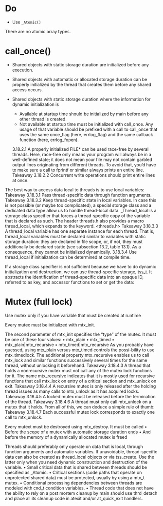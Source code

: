 #                  Do

- Use `_Atomic()`

There are no atomic array types. 

#                  call_once()

- Shared objects with static storage duration are initialized before any execution. 
- Shared objects with automatic or allocated storage duration can be properly initialized by the thread that creates them before any shared access occurs. 
- Shared objects with static storage duration where the information for dynamic initialization is 
    - Available at startup time should be initialized by main before any other thread is created. 
    - Not available at startup time must be initialized with call_once.  Any usage of that variable should be prefixed with a call to call_once that uses the same once_flag (here, errlog_flag) and the same callback function (here, errlog_fopen). 

    3.18.2.1 A properly initialized FILE* can be used race-free by several threads. Here, race-free only means your program will always be in a well-defined state; it does not mean your file may not contain garbled output lines originating from different threads. To avoid that, you’d have to make sure a call to fprintf or similar always prints an entire line. Takeaway 3.18.2.2 Concurrent write operations should print entire lines at once. 

The best way to access data local to threads is to use local variables: Takeaway 3.18.3.1 Pass thread-specific data through function arguments. Takeaway 3.18.3.2 Keep thread-specific state in local variables. 
In case this is not possible (or maybe too complicated), a special storage class and a dedicated data type allow us to handle thread-local data. _Thread_local is a storage class specifier that forces a thread-specific copy of the variable that is declared as such. The header threads.h also provides a macro thread_local, which expands to the keyword. <threads.h> Takeaway 3.18.3.3 A thread_local variable has one separate instance for each thread. That is, thread_local variables must be declared similar to variables with static storage duration: they are declared in file scope, or, if not, they must additionally be declared static (see subsection 13.2, table 13.1). As a consequence, they cannot be initialized dynamically. 3.18.3.4 Use thread_local if initialization can be determined at compile time. 

If a storage class specifier is not sufficient because we have to do dynamic initialization and destruction, we can use thread-specific storage, tss_t. It abstracts the identification of thread-specific data into an opaque ID, referred to as key, and accessor functions to set or get the data:

# Mutex (full lock)

Use mutex only if you have variable that must be created at runtime

Every mutex must be initialized with mtx_init.

The second parameter of mtx_init specifies the “type” of the mutex. It must be one of these four values:
• mtx_plain • mtx_timed • mtx_plain|mtx_recursive • mtx_timed|mtx_recursive As you probably have guessed, using mtx_plain versus mtx_timed controls the possi-bility to use mtx_timedlock. The additional property mtx_recursive enables us to call mtx_lock and similar functions successively several times for the same thread, without unlocking it beforehand.
Takeaway 3.18.4.3 A thread that holds a nonrecursive mutex must not call any of the mutex lock functions for it.
The name mtx_recursive indicates that it is mostly used for recursive functions that call mtx_lock on entry of a critical section and mtx_unlock on exit.
Takeaway 3.18.4.4 A recursive mutex is only released after the holding thread issues as many calls to mtx_unlock as it has acquired locks.
Takeaway 3.18.4.5 A locked mutex must be released before the termination of the thread.
Takeaway 3.18.4.6 A thread must only call mtx_unlock on a mutex that it holds.
From all of this, we can deduce a simple rule of thumb:
Takeaway 3.18.4.7 Each successful mutex lock corresponds to exactly one call to mtx_unlock.

Every mutext must be destroyed using mtx_destroy. It must be called • Before the scope of a mutex with automatic storage duration ends • And before the memory of a dynamically allocated mutex is freed

Threads should preferably only operate on data that is local, through function arguments and automatic variables. If unavoidable, thread-specific data can also be created as thread_local objects or via tss_create. Use the latter only when you need dynamic construction and destruction of the variable.
• Small critical data that is shared between threads should be specified as _Atomic.
• Critical sections (code paths that operate on unprotected shared data) must be protected, usually by using a mtx_t mutex.
• Conditional processing dependencies between threads are modeled with cnd_t condition variables.
• Thread code that does not have the ability to rely on a post mortem cleanup by main should use thrd_detach and place all its cleanup code in atexit and/or at_quick_exit handlers.